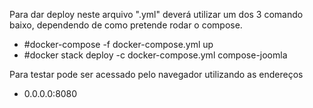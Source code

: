 Para dar deploy neste arquivo ".yml" deverá utilizar um dos 3 comando baixo, dependendo de como pretende rodar o compose.
+ #docker-compose -f docker-compose.yml up
+ #docker stack deploy -c docker-compose.yml compose-joomla

Para testar pode ser acessado pelo navegador utilizando as endereços
+ 0.0.0.0:8080